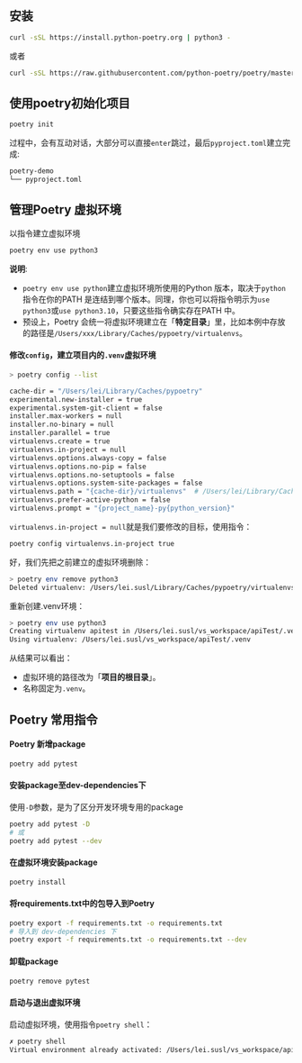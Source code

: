 ## 安装
```bash
curl -sSL https://install.python-poetry.org | python3 -
```
或者
```bash
curl -sSL https://raw.githubusercontent.com/python-poetry/poetry/master/get-poetry.py | python3 -
```
## 使用poetry初始化项目
```bash
poetry init
```
过程中，会有互动对话，大部分可以直接`enter`跳过，最后`pyproject.toml`建立完成:
```bash
poetry-demo   
└── pyproject.toml
```
## 管理Poetry 虚拟环境
 以指令建立虚拟环境
```bash
poetry env use python3 
```
**说明**:
-   `poetry env use python`建立虚拟环境所使用的Python 版本，取决于`python`指令在你的PATH 是连结到哪个版本。同理，你也可以将指令明示为`use python3`或`use python3.10`，只要这些指令确实存在PATH 中。
-   预设上，Poetry 会统一将虚拟环境建立在「**特定目录**」里，比如本例中存放的路径是`/Users/xxx/Library/Caches/pypoetry/virtualenvs`。

####  修改`config`，建立项目内的`.venv`虚拟环境
```bash
> poetry config --list

cache-dir = "/Users/lei/Library/Caches/pypoetry"
experimental.new-installer = true
experimental.system-git-client = false
installer.max-workers = null
installer.no-binary = null
installer.parallel = true
virtualenvs.create = true
virtualenvs.in-project = null
virtualenvs.options.always-copy = false
virtualenvs.options.no-pip = false
virtualenvs.options.no-setuptools = false
virtualenvs.options.system-site-packages = false
virtualenvs.path = "{cache-dir}/virtualenvs"  # /Users/lei/Library/Caches/pypoetry/virtualenvs
virtualenvs.prefer-active-python = false
virtualenvs.prompt = "{project_name}-py{python_version}"
```
`virtualenvs.in-project = null`就是我们要修改的目标，使用指令：
```bash
poetry config virtualenvs.in-project true
```
好，我们先把之前建立的虚拟环境删除：
```bash
> poetry env remove python3
Deleted virtualenv: /Users/lei.susl/Library/Caches/pypoetry/virtualenvs/apitest-g5M07ZnJ-py3.10
```
重新创建.venv环境：
```bash
> poetry env use python3
Creating virtualenv apitest in /Users/lei.susl/vs_workspace/apiTest/.venv
Using virtualenv: /Users/lei.susl/vs_workspace/apiTest/.venv
```
从结果可以看出：
-   虚拟环境的路径改为「**项目的根目录**」。
-   名称固定为`.venv`。

## Poetry 常用指令

#### Poetry 新增package
```bash
poetry add pytest
```
#### 安装package至dev-dependencies下
使用`-D`参数，是为了区分开发环境专用的package
```bash
poetry add pytest -D
# 或
poetry add pytest --dev
```
#### 在虚拟环境安装package
```bash
poetry install
```
#### 将requirements.txt中的包导入到Poetry
```bash
poetry export -f requirements.txt -o requirements.txt
# 导入到 dev-dependencies 下
poetry export -f requirements.txt -o requirements.txt --dev
```
#### 卸载package
```bash
poetry remove pytest
```

#### 启动与退出虚拟环境
启动虚拟环境，使用指令`poetry shell`：
```bash
✗ poetry shell  
Virtual environment already activated: /Users/lei.susl/vs_workspace/apiTest/.venv
```